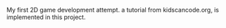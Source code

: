 My first 2D game development attempt.
a tutorial from kidscancode.org, is implemented in this project.
